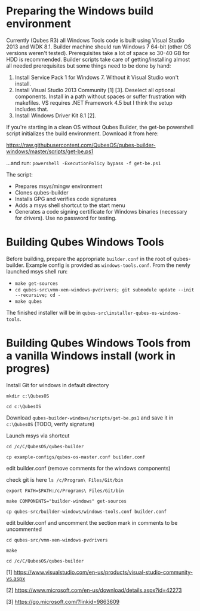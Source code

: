 Preparing the Windows build environment
=======================================

Currently (Qubes R3) all Windows Tools code is built using Visual Studio 2013 and WDK 8.1. Builder machine should run Windows 7 64-bit (other OS versions weren't tested). Prerequisites take a lot of space so 30-40 GB for HDD is recommended.
Builder scripts take care of getting/installing almost all needed prerequisites but some things need to be done by hand:

1. Install Service Pack 1 for Windows 7. Without it Visual Studio won't install.
2. Install Visual Studio 2013 Community [1] [3]. Deselect all optional components. Install in a path without spaces or suffer frustration with makefiles. VS requires .NET Framework 4.5 but I think the setup includes that.
3. Install Windows Driver Kit 8.1 [2].

If you're starting in a clean OS without Qubes Builder, the get-be powershell script initializes the build environment. Download it from here:

https://raw.githubusercontent.com/QubesOS/qubes-builder-windows/master/scripts/get-be.ps1

...and run:
`powershell -ExecutionPolicy bypass -f get-be.ps1`

The script:

* Prepares msys/mingw environment
* Clones qubes-builder
* Installs GPG and verifies code signatures
* Adds a msys shell shortcut to the start menu
* Generates a code signing certificate for Windows binaries (necessary for drivers). Use no password for testing.

Building Qubes Windows Tools
============================

Before building, prepare the appropriate `builder.conf` in the root of qubes-builder. Example config is provided as `windows-tools.conf`.
From the newly launched msys shell run:

* `make get-sources`
* `cd qubes-src\vmm-xen-windows-pvdrivers; git submodule update --init --recursive; cd -`
* `make qubes`

The finished installer will be in `qubes-src\installer-qubes-os-windows-tools`.

Building Qubes Windows Tools from a vanilla Windows install (work in progres)
===========================================================

Install Git for windows in default directory

`mkdir c:\QubesOS`

`cd c:\QubesOS`

Download `qubes-builder-windows/scripts/get-be.ps1` and save it in `c:\QubesOS` (TODO, verify signature)

Launch msys via shortcut

`cd /c/C/QubesOS/qubes-builder`

`cp example-configs/qubes-os-master.conf builder.conf`

edit builder.conf (remove comments for the windows components)

check git is here `ls /c/Program\ Files/Git/bin`

`export PATH=$PATH:/c/Programs\ Files/Git/bin`

`make COMPONENTS="builder-windows" get-sources`

`cp qubes-src/builder-windows/windows-tools.conf builder.conf`

edit builder.conf and uncomment the section mark in comments to be uncommented

`cd qubes-src/vmm-xen-windows-pvdrivers`

`make`

`cd /c/C/QubesOS/qubes-builder`

[1] https://www.visualstudio.com/en-us/products/visual-studio-community-vs.aspx

[2] https://www.microsoft.com/en-us/download/details.aspx?id=42273

[3] https://go.microsoft.com/?linkid=9863609
